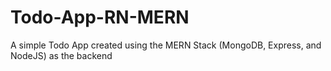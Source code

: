 # Todo-App-RN-MERN
A simple Todo App created using the MERN Stack (MongoDB, Express, and NodeJS) as the backend

